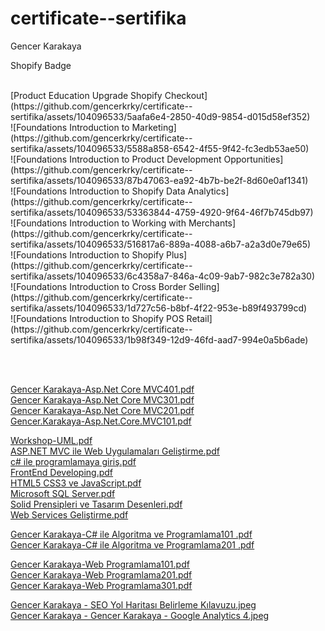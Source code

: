 # certificate--sertifika
Gencer Karakaya

Shopify Badge<br><br>

<div>
[Product Education Upgrade Shopify Checkout](https://github.com/gencerkrky/certificate--sertifika/assets/104096533/5aafa6e4-2850-40d9-9854-d015d58ef352)<br>
![Foundations Introduction to Marketing](https://github.com/gencerkrky/certificate--sertifika/assets/104096533/5588a858-6542-4f55-9f42-fc3edb53ae50)<br>
![Foundations Introduction to Product Development Opportunities](https://github.com/gencerkrky/certificate--sertifika/assets/104096533/87b47063-ea92-4b7b-be2f-8d60e0af1341)<br>
![Foundations Introduction to Shopify Data   Analytics](https://github.com/gencerkrky/certificate--sertifika/assets/104096533/53363844-4759-4920-9f64-46f7b745db97)<br>
![Foundations Introduction to Working with Merchants](https://github.com/gencerkrky/certificate--sertifika/assets/104096533/516817a6-889a-4088-a6b7-a2a3d0e79e65)<br>
![Foundations Introduction to Shopify Plus](https://github.com/gencerkrky/certificate--sertifika/assets/104096533/6c4358a7-846a-4c09-9ab7-982c3e782a30)<br>
![Foundations Introduction to Cross Border Selling](https://github.com/gencerkrky/certificate--sertifika/assets/104096533/1d727c56-b8bf-4f22-953e-b89f493799cd)<br>
![Foundations Introduction to Shopify POS   Retail](https://github.com/gencerkrky/certificate--sertifika/assets/104096533/1b98f349-12d9-46fd-aad7-994e0a5b6ade)<br>
</div>



<br><br>

[Gencer Karakaya-Asp.Net Core MVC401.pdf](https://github.com/gencerkrky/certificate--sertifika/files/10286545/Gencer.Karakaya-Asp.Net.Core.MVC401.pdf)<br>
[Gencer Karakaya-Asp.Net Core MVC301.pdf](https://github.com/gencerkrky/certificate--sertifika/files/10286583/Gencer.Karakaya-Asp.Net.Core.MVC301.pdf)<br>
[Gencer Karakaya-Asp.Net Core MVC201.pdf](https://github.com/gencerkrky/certificate--sertifika/files/10286582/Gencer.Karakaya-Asp.Net.Core.MVC201.pdf)<br>
[Gencer.Karakaya-Asp.Net.Core.MVC101.pdf](https://github.com/gencerkrky/certificate--sertifika/files/10286579/Gencer.Karakaya-Asp.Net.Core.MVC101.pdf)<br>


[Workshop-UML.pdf](https://github.com/gencerkrky/certificate--sertifika/files/10286657/Workshop-UML.pdf)<br>
[ASP.NET MVC ile Web Uygulamaları Geliştirme.pdf](https://github.com/gencerkrky/certificate--sertifika/files/10286658/ASP.NET.MVC.ile.Web.Uygulamalari.Gelistirme.pdf)<br>
[c# ile programlamaya giriş.pdf](https://github.com/gencerkrky/certificate--sertifika/files/10286659/c.ile.programlamaya.giris.pdf)<br>
[FrontEnd Developing.pdf](https://github.com/gencerkrky/certificate--sertifika/files/10286660/FrontEnd.Developing.pdf)<br>
[HTML5 CSS3 ve JavaScript.pdf](https://github.com/gencerkrky/certificate--sertifika/files/10286661/HTML5.CSS3.ve.JavaScript.pdf)<br>
[Microsoft SQL Server.pdf](https://github.com/gencerkrky/certificate--sertifika/files/10286662/Microsoft.SQL.Server.pdf)<br>
[Solid Prensipleri ve Tasarım Desenleri.pdf](https://github.com/gencerkrky/certificate--sertifika/files/10286663/Solid.Prensipleri.ve.Tasarim.Desenleri.pdf)<br>
[Web Services Geliştirme.pdf](https://github.com/gencerkrky/certificate--sertifika/files/10286664/Web.Services.Gelistirme.pdf)<br>



[Gencer Karakaya-C# ile Algoritma ve Programlama101 .pdf](https://github.com/gencerkrky/certificate--sertifika/files/10286596/Gencer.Karakaya-C.ile.Algoritma.ve.Programlama101.pdf)<br>
[Gencer Karakaya-C# ile Algoritma ve Programlama201 .pdf](https://github.com/gencerkrky/certificate--sertifika/files/10286597/Gencer.Karakaya-C.ile.Algoritma.ve.Programlama201.pdf)<br>

[Gencer Karakaya-Web Programlama101.pdf](https://github.com/gencerkrky/certificate--sertifika/files/10286604/Gencer.Karakaya-Web.Programlama101.pdf)<br>
[Gencer Karakaya-Web Programlama201.pdf](https://github.com/gencerkrky/certificate--sertifika/files/10286605/Gencer.Karakaya-Web.Programlama201.pdf)<br>
[Gencer Karakaya-Web Programlama301.pdf](https://github.com/gencerkrky/certificate--sertifika/files/10286606/Gencer.Karakaya-Web.Programlama301.pdf)<br>

[Gencer Karakaya - SEO Yol Haritası Belirleme Kılavuzu.jpeg](https://www.webtures.com/certificate/verify/seoyolharitasibelirlemekilavuzu20230413/7769-gencerkarakaya/)<br>
[Gencer Karakaya - Gencer Karakaya - Google Analytics 4.jpeg](https://www.webtures.com/certificate/verify/googleanalytics420230427/5900-gencerkarakaya/)<br>


